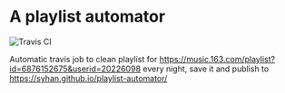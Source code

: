 # A playlist automator

![Travis CI](https://travis-ci.org/syhan/playlist-automator.svg?branch=dada)

Automatic travis job to clean playlist for https://music.163.com/playlist?id=6876152675&userid=20226098 every night, save it and publish to https://syhan.github.io/playlist-automator/
